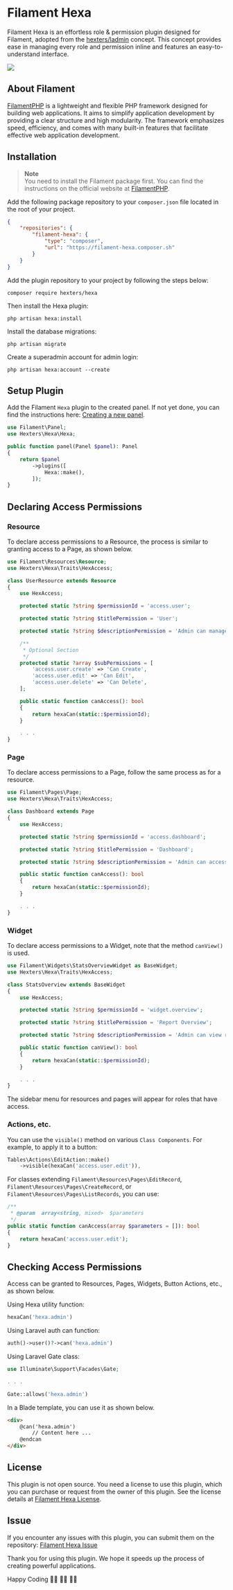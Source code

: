# Filament Hexa

Filament Hexa is an effortless role & permission plugin designed for Filament, adopted from the [hexters/ladmin](https://github.com/hexters/ladmin) concept. This concept provides ease in managing every role and permission inline and features an easy-to-understand interface.

![](https://github.com/hexters/assets/blob/main/hexa/v1/edit.png?raw=true)

## About Filament
[FilamentPHP](https://filamentphp.com/) is a lightweight and flexible PHP framework designed for building web applications. It aims to simplify application development by providing a clear structure and high modularity. The framework emphasizes speed, efficiency, and comes with many built-in features that facilitate effective web application development.

## Installation

> **Note** <br>
You need to install the Filament package first. You can find the instructions on the official website at [FilamentPHP](https://filamentphp.com).

Add the following package repository to your `composer.json` file located in the root of your project.
```json
{
    "repositories": {
        "filament-hexa": {
            "type": "composer",
            "url": "https://filament-hexa.composer.sh"
        }
    }
}
```

Add the plugin repository to your project by following the steps below:
```
composer require hexters/hexa
```

Then install the Hexa plugin:
```
php artisan hexa:install
```

Install the database migrations:
```
php artisan migrate
```

Create a superadmin account for admin login:
```
php artisan hexa:account --create
```

## Setup Plugin

Add the Filament `Hexa` plugin to the created panel. If not yet done, you can find the instructions here: [Creating a new panel](https://filamentphp.com/docs/3.x/panels/configuration#creating-a-new-panel).

```php
use Filament\Panel;
use Hexters\Hexa\Hexa;

public function panel(Panel $panel): Panel
{
    return $panel
        ->plugins([
            Hexa::make(),
        ]);
}
```

## Declaring Access Permissions 

### Resource

To declare access permissions to a Resource, the process is similar to granting access to a Page, as shown below.

```php
use Filament\Resources\Resource;
use Hexters\Hexa\Traits\HexAccess;

class UserResource extends Resource
{
    use HexAccess;

    protected static ?string $permissionId = 'access.user';

    protected static ?string $titlePermission = 'User';

    protected static ?string $descriptionPermission = 'Admin can manage User accounts';

    /**
     * Optional Section
     */
    protected static ?array $subPermissions = [
        'access.user.create' => 'Can Create',
        'access.user.edit' => 'Can Edit',
        'access.user.delete' => 'Can Delete',
    ];

    public static function canAccess(): bool
    {
        return hexaCan(static::$permissionId);
    }

    . . .
}
```

### Page

To declare access permissions to a Page, follow the same process as for a resource.

```php
use Filament\Pages\Page;
use Hexters\Hexa\Traits\HexAccess;

class Dashboard extends Page
{
    use HexAccess;

    protected static ?string $permissionId = 'access.dashboard';

    protected static ?string $titlePermission = 'Dashboard';

    protected static ?string $descriptionPermission = 'Admin can access the dashboard page';

    public static function canAccess(): bool
    {
        return hexaCan(static::$permissionId);
    }

    . . .
}
```

### Widget

To declare access permissions to a Widget, note that the method `canView()` is used.

```php
use Filament\Widgets\StatsOverviewWidget as BaseWidget;
use Hexters\Hexa\Traits\HexAccess;

class StatsOverview extends BaseWidget
{
    use HexAccess;

    protected static ?string $permissionId = 'widget.overview';

    protected static ?string $titlePermission = 'Report Overview';

    protected static ?string $descriptionPermission = 'Admin can view report overview';

    public static function canView(): bool
    {
        return hexaCan(static::$permissionId);
    }

    . . .
}
```

The sidebar menu for resources and pages will appear for roles that have access.

### Actions, etc.

You can use the `visible()` method on various `Class Components`. For example, to apply it to a button:

```php
Tables\Actions\EditAction::make()
    ->visible(hexaCan('access.user.edit')),
```

For classes extending `Filament\Resources\Pages\EditRecord`, `Filament\Resources\Pages\CreateRecord`, or `Filament\Resources\Pages\ListRecords`, you can use:
```php
/**
 * @param  array<string, mixed>  $parameters
 */
public static function canAccess(array $parameters = []): bool
{
    return hexaCan('access.user.edit');
}
```

## Checking Access Permissions

Access can be granted to Resources, Pages, Widgets, Button Actions, etc., as shown below.

Using Hexa utility function:
```php
hexaCan('hexa.admin')
```

Using Laravel auth can function:
```php
auth()->user()?->can('hexa.admin')
```

Using Laravel Gate class:
```php
use Illuminate\Support\Facades\Gate;

. . .

Gate::allows('hexa.admin')
```

In a Blade template, you can use it as shown below.

```html
<div>
    @can('hexa.admin')
        // Content here ...
    @endcan
</div>
```

## License
This plugin is not open source. You need a license to use this plugin, which you can purchase or request from the owner of this plugin. See the license details at [Filament Hexa License](https://github.com/hexters/hexa-docs/blob/main/LICENSE.md).

## Issue

If you encounter any issues with this plugin, you can submit them on the repository: 
[Filament Hexa Issue](https://github.com/hexters/hexa-docs/issues)

Thank you for using this plugin. We hope it speeds up the process of creating powerful applications.

Happy Coding 🧑‍💻 🧑‍💻 🧑‍💻
